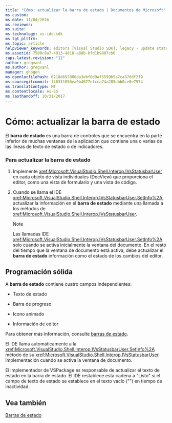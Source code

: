 ```yaml
---
title: "Cómo: actualizar la barra de estado | Documentos de Microsoft"
ms.custom: 
ms.date: 11/04/2016
ms.reviewer: 
ms.suite: 
ms.technology: vs-ide-sdk
ms.tgt_pltfrm: 
ms.topic: article
helpviewer_keywords: editors [Visual Studio SDK], legacy - update status bar
ms.assetid: 7500c8a7-4913-4818-a88b-bfd1b9887cb6
caps.latest.revision: "12"
author: gregvanl
ms.author: gregvanl
manager: ghogen
ms.openlocfilehash: 6218d697880da3ebf0d9af5599b5a7ca37ddf2f9
ms.sourcegitcommit: f40311056ea0b4677efcca74a285dbb0ce0e7974
ms.translationtype: MT
ms.contentlocale: es-ES
ms.lasthandoff: 10/31/2017
---
```

# <a name="how-to-update-the-status-bar"></a>Cómo: actualizar la barra de estado
El **barra de estado** es una barra de controles que se encuentra en la parte inferior de muchas ventanas de la aplicación que contiene una o varias de las líneas de texto de estado o de indicadores.  
  
### <a name="to-update-the-status-bar"></a>Para actualizar la barra de estado  
  
1.  Implemente <xref:Microsoft.VisualStudio.Shell.Interop.IVsStatusbarUser> en cada objeto de vista individuales (DocView) que proporciona el editor, como una vista de formulario y una vista de código.  
  
2.  Cuando se llama el IDE <xref:Microsoft.VisualStudio.Shell.Interop.IVsStatusbarUser.SetInfo%2A>, actualizar la información en el **barra de estado** mediante una llamada a los métodos de <xref:Microsoft.VisualStudio.Shell.Interop.IVsStatusbarUser>.  
  
    > [!NOTE]
    >  Las llamadas IDE <xref:Microsoft.VisualStudio.Shell.Interop.IVsStatusbarUser.SetInfo%2A> solo cuando se activa inicialmente la ventana del documento. En el resto del tiempo que la ventana de documento está activa, debe actualizar el **barra de estado** información como el estado de los cambios del editor.  
  
## <a name="robust-programming"></a>Programación sólida  
 A **barra de estado** contiene cuatro campos independientes:  
  
-   Texto de estado  
  
-   Barra de progreso  
  
-   Icono animado  
  
-   Información de editor  
  
 Para obtener más información, consulte [barras de estado](/cpp/mfc/status-bars).  
  
 El IDE llama automáticamente a la <xref:Microsoft.VisualStudio.Shell.Interop.IVsStatusbarUser.SetInfo%2A> método de su <xref:Microsoft.VisualStudio.Shell.Interop.IVsStatusbarUser> implementación cuando se activa la ventana de documento.  
  
 El implementador de VSPackage es responsable de actualizar el texto de estado en la barra de estado. El IDE restablece esta cadena a "Listo" si el campo de texto de estado se establece en el texto vacío ("") en tiempo de inactividad.  
  
## <a name="see-also"></a>Vea también  
 [Barras de estado](/cpp/mfc/status-bars)